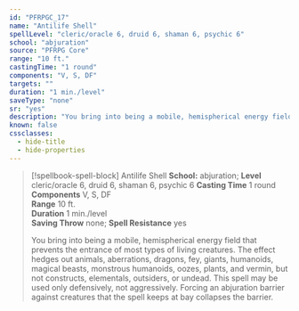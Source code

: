 ```yaml
---
id: "PFRPGC_17"
name: "Antilife Shell"
spellLevel: "cleric/oracle 6, druid 6, shaman 6, psychic 6"
school: "abjuration"
source: "PFRPG Core"
range: "10 ft."
castingTime: "1 round"
components: "V, S, DF"
targets: ""
duration: "1 min./level"
saveType: "none"
sr: "yes"
description: "You bring into being a mobile, hemispherical energy field that prevents the entrance of most types of living creatures.  The effect hedges out animals, aberrations, dragons, fey, giants, humanoids, magical beasts, monstrous humanoids, oozes, plants, and vermin, but not constructs, elementals, outsiders, or undead.  This spell may be used only defensively, not aggressively. Forcing an abjuration barrier against creatures that the spell keeps at bay collapses the barrier."
known: false
cssclasses:
  - hide-title
  - hide-properties
---
```


> [!spellbook-spell-block] Antilife Shell
> **School:** abjuration; **Level** cleric/oracle 6, druid 6, shaman 6, psychic 6
> **Casting Time** 1 round  
> **Components** V, S, DF  
> **Range** 10 ft.  
> **Duration** 1 min./level  
> **Saving Throw** none; **Spell Resistance** yes
> 
> You bring into being a mobile, hemispherical energy field that prevents the entrance of most types of living creatures.  The effect hedges out animals, aberrations, dragons, fey, giants, humanoids, magical beasts, monstrous humanoids, oozes, plants, and vermin, but not constructs, elementals, outsiders, or undead.  This spell may be used only defensively, not aggressively. Forcing an abjuration barrier against creatures that the spell keeps at bay collapses the barrier.